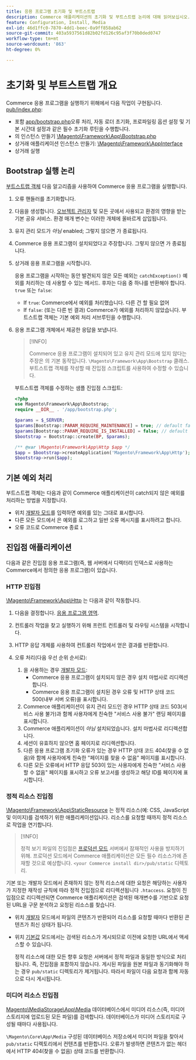 ```yaml
---
title: 응용 프로그램 초기화 및 부트스트랩
description: Commerce 애플리케이션의 초기화 및 부트스트랩 논리에 대해 읽어보십시오.
feature: Configuration, Install, Media
exl-id: 46d1ffc0-7870-4dd1-beec-0a9ff858ab62
source-git-commit: 403a5937561d82b02fd126c95af3f70b0ded0747
workflow-type: tm+mt
source-wordcount: '863'
ht-degree: 0%

---
```


# 초기화 및 부트스트랩 개요

Commerce 응용 프로그램을 실행하기 위해에서 다음 작업이 구현됩니다. [pub/index.php][index]:

- 포함 [app/bootstrap.php][bootinitial]오류 처리, 자동 로더 초기화, 프로파일링 옵션 설정 및 기본 시간대 설정과 같은 필수 초기화 루틴을 수행합니다.
- 의 인스턴스 만들기 [\Magento\Framework\App\Bootstrap.php][bootstrap] <!-- It requires initialization parameters to be specified in constructor. Normally, the $_SERVER super-global variable is supposed to be passed there. -->
- 상거래 애플리케이션 인스턴스 만들기: [\Magento\Framework\AppInterface][app-face]
- 상거래 실행

## Bootstrap 실행 논리

[부트스트랩 객체][bootinitial] 다음 알고리즘을 사용하여 Commerce 응용 프로그램을 실행합니다.

1. 오류 핸들러를 초기화합니다.
1. 다음을 생성합니다. [오브젝트 관리자][object] 및 모든 곳에서 사용되고 환경의 영향을 받는 기본 공유 서비스. 환경 매개 변수는 이러한 개체에 올바르게 삽입됩니다.
1. 유지 관리 모드가 _아님_ enabled; 그렇지 않으면 가 종료됩니다.
1. Commerce 응용 프로그램이 설치되었다고 주장합니다. 그렇지 않으면 가 종료됩니다.
1. 상거래 응용 프로그램을 시작합니다.

   응용 프로그램을 시작하는 동안 발견되지 않은 모든 예외는 `catchException()` 예외를 처리하는 데 사용할 수 있는 메서드. 후자는 다음 중 하나를 반환해야 합니다. `true` 또는 `false`:

   - If `true`: Commerce에서 예외를 처리했습니다. 다른 건 할 필요 없어
   - If `false`: (또는 다른 빈 결과) Commerce가 예외를 처리하지 않았습니다. 부트스트랩 객체는 기본 예외 처리 서브루틴을 수행합니다.

1. 응용 프로그램 개체에서 제공한 응답을 보냅니다.

   >[!INFO]
   >
   >Commerce 응용 프로그램이 설치되어 있고 유지 관리 모드에 있지 않다는 주장은 의 기본 동작입니다. `\Magento\Framework\App\Bootstrap` 클래스. 부트스트랩 객체를 작성할 때 진입점 스크립트를 사용하여 수정할 수 있습니다.

   부트스트랩 객체를 수정하는 샘플 진입점 스크립트:

   ```php
   <?php
   use Magento\Framework\App\Bootstrap;
   require __DIR__ . '/app/bootstrap.php';
   
   $params = $_SERVER;
   $params[Bootstrap::PARAM_REQUIRE_MAINTENANCE] = true; // default false
   $params[Bootstrap::PARAM_REQUIRE_IS_INSTALLED] = false; // default true
   $bootstrap = Bootstrap::create(BP, $params);
   
   /** @var \Magento\Framework\App\Http $app */
   $app = $bootstrap->createApplication('Magento\Framework\App\Http');
   $bootstrap->run($app);
   ```

## 기본 예외 처리

부트스트랩 객체는 다음과 같이 Commerce 애플리케이션이 catch되지 않은 예외를 처리하는 방법을 지정합니다.

- 위치 [개발자 모드](../bootstrap/application-modes.md#developer-mode)를 입력하면 예외를 있는 그대로 표시합니다.
- 다른 모든 모드에서 은 예외를 로그하고 일반 오류 메시지를 표시하려고 합니다.
- 오류 코드로 Commerce 종료 `1`

## 진입점 애플리케이션

다음과 같은 진입점 응용 프로그램(즉, 웹 서버에서 디렉터리 인덱스로 사용하는 Commerce에서 정의한 응용 프로그램)이 있습니다.

### HTTP 진입점

[\Magento\Framework\App\Http][http] 는 다음과 같이 작동합니다.

1. 다음을 결정합니다. [응용 프로그램 영역](https://developer.adobe.com/commerce/php/architecture/modules/areas/).
1. 컨트롤러 작업을 찾고 실행하기 위해 프런트 컨트롤러 및 라우팅 시스템을 시작합니다.
1. HTTP 응답 개체를 사용하여 컨트롤러 작업에서 얻은 결과를 반환합니다.
1. 오류 처리(다음 우선 순위 순서로):

   1. 을 사용하는 경우 [개발자 모드](../bootstrap/application-modes.md#developer-mode):
      - Commerce 응용 프로그램이 설치되지 않은 경우 설치 마법사로 리디렉션합니다.
      - Commerce 응용 프로그램이 설치된 경우 오류 및 HTTP 상태 코드 500(내부 서버 오류)을 표시합니다.
   1. Commerce 애플리케이션이 유지 관리 모드인 경우 HTTP 상태 코드 503(서비스 사용 불가)과 함께 사용자에게 친숙한 &quot;서비스 사용 불가&quot; 랜딩 페이지를 표시합니다.
   1. Commerce 애플리케이션이 _아님_ 설치되었습니다. 설치 마법사로 리디렉션합니다.
   1. 세션이 유효하지 않으면 홈 페이지로 리디렉션합니다.
   1. 다른 응용 프로그램 초기화 오류가 있는 경우 HTTP 상태 코드 404(찾을 수 없음)와 함께 사용자에게 친숙한 &quot;페이지를 찾을 수 없음&quot; 페이지를 표시합니다.
   1. 다른 모든 오류에서 HTTP 응답 503이 있는 사용자에게 친숙한 &quot;서비스 사용할 수 없음&quot; 페이지를 표시하고 오류 보고서를 생성하고 해당 ID를 페이지에 표시합니다.

### 정적 리소스 진입점

[\Magento\Framework\App\StaticResource][static-resource] 는 정적 리소스(예: CSS, JavaScript 및 이미지)를 검색하기 위한 애플리케이션입니다. 리소스를 요청할 때까지 정적 리소스로 작업을 연기합니다.

>[!INFO]
>
>정적 보기 파일의 진입점은 [프로덕션 모드](application-modes.md#production-mode) 서버에서 잠재적인 사용을 방지하기 위해. 프로덕션 모드에서 Commerce 애플리케이션은 모든 필수 리소스가에 존재할 것으로 예상합니다. `<your Commerce install dir>/pub/static` 디렉토리.

기본 또는 개발자 모드에서 존재하지 않는 정적 리소스에 대한 요청은 해당하는 사용자가 지정한 재작성 규칙에 따라 정적 진입점으로 리디렉션됩니다 `.htaccess`.
요청이 진입점으로 리디렉션되면 Commerce 애플리케이션은 검색된 매개변수를 기반으로 요청된 URL을 구문 분석하고 요청된 리소스를 찾습니다.

- 위치 [개발자](application-modes.md#developer-mode) 모드에서 파일의 콘텐츠가 반환되어 리소스를 요청할 때마다 반환된 콘텐츠가 최신 상태가 됩니다.
- 위치 [기본값](application-modes.md#default-mode) 모드에서는 검색된 리소스가 게시되므로 이전에 요청한 URL에서 액세스할 수 있습니다.

  정적 리소스에 대한 모든 향후 요청은 서버에서 정적 파일과 동일한 방식으로 처리됩니다. 즉, 진입점을 포함하지 않습니다. 게시된 파일을 원본 파일과 동기화해야 하는 경우 `pub/static` 디렉토리가 제거됩니다. 따라서 파일이 다음 요청과 함께 자동으로 다시 게시됩니다.

### 미디어 리소스 진입점

[Magento\MediaStorage\App\Media][media] 데이터베이스에서 미디어 리소스(즉, 미디어 스토리지에 업로드된 모든 파일)를 검색합니다. 데이터베이스가 미디어 스토리지로 구성될 때마다 사용됩니다.

`\Magento\Core\App\Media` 구성된 데이터베이스 저장소에서 미디어 파일을 찾아서 `pub/static` 디렉토리에서 컨텐츠를 반환합니다. 오류가 발생하면 콘텐츠가 없는 헤더에서 HTTP 404(찾을 수 없음) 상태 코드를 반환합니다.

<!-- Link Definitions -->

[app-face]: https://github.com/magento/magento2/tree/2.4/lib/internal/Magento/Framework/AppInterface.php
[bootinitial]: https://github.com/magento/magento2/tree/2.4/app/bootstrap.php
[bootstrap]: https://github.com/magento/magento2/tree/2.4/lib/internal/Magento/Framework/App/Bootstrap.php
[http]: https://github.com/magento/magento2/tree/2.4/lib/internal/Magento/Framework/App/Http
[index]: https://github.com/magento/magento2/tree/2.4/pub/index.php
[media]: https://github.com/magento/magento2/tree/2.4/app/code/Magento/MediaStorage/App/Media.php
[object]: https://github.com/magento/magento2/tree/2.4/lib/internal/Magento/Framework/ObjectManager
[static-resource]: https://github.com/magento/magento2/tree/2.4/lib/internal/Magento/Framework/App/StaticResource.php
